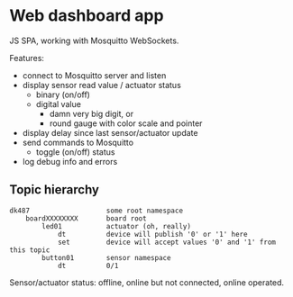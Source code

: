 Web dashboard app
=================

JS SPA, working with Mosquitto WebSockets.

Features:

 - connect to Mosquitto server and listen
 - display sensor read value / actuator status
    - binary (on/off)
    - digital value
        - damn very big digit, or
        - round gauge with color scale and pointer
 - display delay since last sensor/actuator update
 - send commands to Mosquitto
    - toggle (on/off) status
 - log debug info and errors


Topic hierarchy
---------------

```
dk487                   some root namespace
    boardXXXXXXXX       board root
        led01           actuator (oh, really)
            dt          device will publish '0' or '1' here
            set         device will accept values '0' and '1' from this topic
        button01        sensor namespace
            dt          0/1
```

Sensor/actuator status: offline, online but not connected, online operated.

